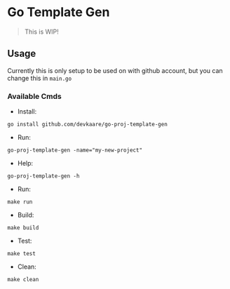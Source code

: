 # Go Template Gen

> This is WIP!

## Usage

Currently this is only setup to be used on with github account, but you can change this in `main.go`

### Available Cmds

- Install:

```
go install github.com/devkaare/go-proj-template-gen
```

- Run:

```
go-proj-template-gen -name="my-new-project"
```

- Help:

```
go-proj-template-gen -h
```

- Run:

```
make run
```

- Build:

```
make build
```

- Test:

```
make test
```

- Clean:

```
make clean
```
